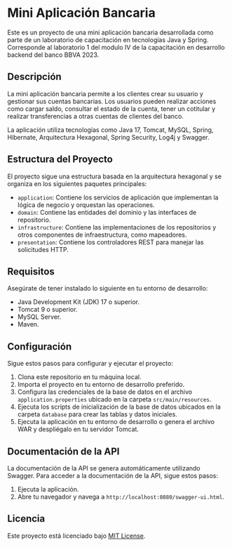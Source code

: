 # Mini Aplicación Bancaria

Este es un proyecto de una mini aplicación bancaria desarrollada como parte de un laboratorio de capacitación en tecnologías Java y Spring.
Corresponde al laboratorio 1 del modulo IV de la capacitación en desarrollo backend del banco BBVA 2023.

## Descripción

La mini aplicación bancaria permite a los clientes crear su usuario y gestionar sus cuentas bancarias. Los usuarios pueden realizar acciones como cargar saldo, consultar el estado de la cuenta, tener un cotitular y realizar transferencias a otras cuentas de clientes del banco.

La aplicación utiliza tecnologías como Java 17, Tomcat, MySQL, Spring, Hibernate, Arquitectura Hexagonal, Spring Security, Log4j y Swagger.

## Estructura del Proyecto

El proyecto sigue una estructura basada en la arquitectura hexagonal y se organiza en los siguientes paquetes principales:

- `application`: Contiene los servicios de aplicación que implementan la lógica de negocio y orquestan las operaciones.
- `domain`: Contiene las entidades del dominio y las interfaces de repositorio.
- `infrastructure`: Contiene las implementaciones de los repositorios y otros componentes de infraestructura, como mapeadores.
- `presentation`: Contiene los controladores REST para manejar las solicitudes HTTP.

## Requisitos

Asegúrate de tener instalado lo siguiente en tu entorno de desarrollo:

- Java Development Kit (JDK) 17 o superior.
- Tomcat 9 o superior.
- MySQL Server.
- Maven.

## Configuración

Sigue estos pasos para configurar y ejecutar el proyecto:

1. Clona este repositorio en tu máquina local.
2. Importa el proyecto en tu entorno de desarrollo preferido.
3. Configura las credenciales de la base de datos en el archivo `application.properties` ubicado en la carpeta `src/main/resources`.
4. Ejecuta los scripts de inicialización de la base de datos ubicados en la carpeta `database` para crear las tablas y datos iniciales.
5. Ejecuta la aplicación en tu entorno de desarrollo o genera el archivo WAR y despliégalo en tu servidor Tomcat.

## Documentación de la API

La documentación de la API se genera automáticamente utilizando Swagger. Para acceder a la documentación de la API, sigue estos pasos:

1. Ejecuta la aplicación.
2. Abre tu navegador y navega a `http://localhost:8080/swagger-ui.html`.


## Licencia

Este proyecto está licenciado bajo [MIT License](LICENSE).


